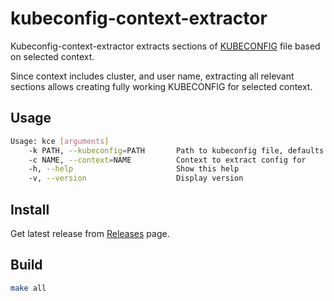 # kubeconfig-context-extractor

Kubeconfig-context-extractor extracts sections of [KUBECONFIG][1] file based on selected context.

Since context includes cluster, and user name, extracting all relevant sections allows creating fully working KUBECONFIG for selected context.


## Usage

```bash
Usage: kce [arguments]
    -k PATH, --kubeconfig=PATH       Path to kubeconfig file, defaults to KUBECONFIG env value, if present, otherwise /Users/adancha/.kube/config
    -c NAME, --context=NAME          Context to extract config for
    -h, --help                       Show this help
    -v, --version                    Display version
```

## Install

Get latest release from [Releases][2] page.


## Build

```bash
make all
```


[ Link Reference ]::
[1]: https://kubernetes.io/docs/tasks/access-application-cluster/configure-access-multiple-clusters/#define-clusters-users-and-contexts
[2]: ./releases
